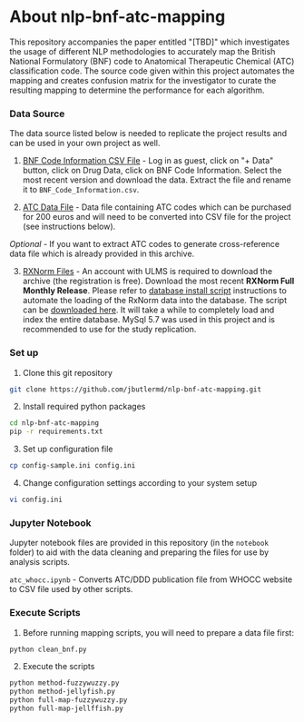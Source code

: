 # About nlp-bnf-atc-mapping
This repository accompanies the paper entitled "[TBD]" which investigates the usage of different NLP methodologies to accurately map the British National Formulatory (BNF) code to Anatomical Therapeutic Chemical (ATC) classification code.  The source code given within this project automates the mapping and creates confusion matrix for the investigator to curate the resulting mapping to determine the performance for each algorithm.

### Data Source

The data source listed below is needed to replicate the project results and can be used in your own project as well.


1. [BNF Code Information CSV File](https://apps.nhsbsa.nhs.uk/infosystems/welcome) - Log in as guest, click on "+ Data" button, click on Drug Data, click on BNF Code Information.  Select the most recent version and download the data.  Extract the file and rename it to `BNF_Code_Information.csv`.

2. [ATC Data File](https://www.whocc.no/atc_ddd_index_and_guidelines/order/) - Data file containing ATC codes which can be purchased for 200 euros and will need to be converted into CSV file for the project (see instructions below).

*Optional* - If you want to extract ATC codes to generate cross-reference data file which is already provided in this archive.

3. [RXNorm Files](https://www.nlm.nih.gov/research/umls/rxnorm/docs/rxnormfiles.html) - An account with ULMS is required to download the archive (the registration is free).  Download the most recent **RXNorm Full Monthly Release**.  Please refer to [database install script](https://www.nlm.nih.gov/research/umls/rxnorm/docs/techdoc.html#s13_0) instructions to automate the loading of the RxNorm data into the database.  The script can be [downloaded here](https://download.nlm.nih.gov/rxnorm/terminology_download_script.zip). It will take a while to completely load and index the entire database.  MySql 5.7 was used in this project and is recommended to use for the study replication.

### Set up
1. Clone this git repository
```bash
git clone https://github.com/jbutlermd/nlp-bnf-atc-mapping.git
```
2. Install required python packages
```bash
cd nlp-bnf-atc-mapping
pip -r requirements.txt
```
3. Set up configuration file
```bash
cp config-sample.ini config.ini
```
4. Change configuration settings according to your system setup
```bash
vi config.ini
```
### Jupyter Notebook
Jupyter notebook files are provided in this repository (in the `notebook` folder) to aid with the data cleaning and preparing the files for use by analysis scripts.

`atc_whocc.ipynb` - Converts ATC/DDD publication file from WHOCC website to CSV file used by other scripts.


### Execute Scripts
1. Before running mapping scripts, you will need to prepare a data file first:
```bash
python clean_bnf.py
```

2. Execute the scripts
```bash
python method-fuzzywuzzy.py
python method-jellyfish.py
python full-map-fuzzywuzzy.py
python full-map-jellffish.py
``` 

